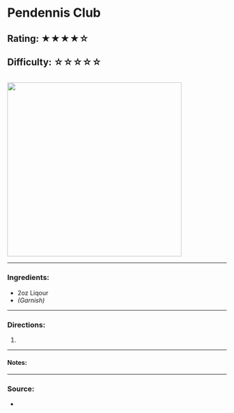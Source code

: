 # Pendennis Club

## Rating: ★★★★☆
## Difficulty: ☆☆☆☆☆

<br>

<img src="../Images/" alt="" height="400">

<br>

---

### Ingredients:

* 2oz Liqour
* *(Garnish)* 

---

### Directions:
1. 
---

#### Notes:
> 

---

### Source:
* []()